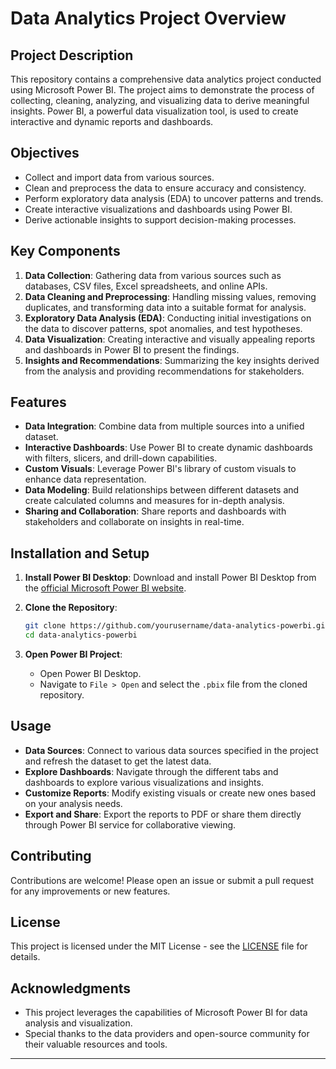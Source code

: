 # Data Analytics Project Overview

## Project Description

This repository contains a comprehensive data analytics project conducted using Microsoft Power BI. The project aims to demonstrate the process of collecting, cleaning, analyzing, and visualizing data to derive meaningful insights. Power BI, a powerful data visualization tool, is used to create interactive and dynamic reports and dashboards.

## Objectives

- Collect and import data from various sources.
- Clean and preprocess the data to ensure accuracy and consistency.
- Perform exploratory data analysis (EDA) to uncover patterns and trends.
- Create interactive visualizations and dashboards using Power BI.
- Derive actionable insights to support decision-making processes.

## Key Components

1. **Data Collection**: Gathering data from various sources such as databases, CSV files, Excel spreadsheets, and online APIs.
2. **Data Cleaning and Preprocessing**: Handling missing values, removing duplicates, and transforming data into a suitable format for analysis.
3. **Exploratory Data Analysis (EDA)**: Conducting initial investigations on the data to discover patterns, spot anomalies, and test hypotheses.
4. **Data Visualization**: Creating interactive and visually appealing reports and dashboards in Power BI to present the findings.
5. **Insights and Recommendations**: Summarizing the key insights derived from the analysis and providing recommendations for stakeholders.

## Features

- **Data Integration**: Combine data from multiple sources into a unified dataset.
- **Interactive Dashboards**: Use Power BI to create dynamic dashboards with filters, slicers, and drill-down capabilities.
- **Custom Visuals**: Leverage Power BI's library of custom visuals to enhance data representation.
- **Data Modeling**: Build relationships between different datasets and create calculated columns and measures for in-depth analysis.
- **Sharing and Collaboration**: Share reports and dashboards with stakeholders and collaborate on insights in real-time.

## Installation and Setup

1. **Install Power BI Desktop**: Download and install Power BI Desktop from the [official Microsoft Power BI website](https://powerbi.microsoft.com/desktop/).
2. **Clone the Repository**:
    ```sh
    git clone https://github.com/yourusername/data-analytics-powerbi.git
    cd data-analytics-powerbi
    ```

3. **Open Power BI Project**:
    - Open Power BI Desktop.
    - Navigate to `File > Open` and select the `.pbix` file from the cloned repository.

## Usage

- **Data Sources**: Connect to various data sources specified in the project and refresh the dataset to get the latest data.
- **Explore Dashboards**: Navigate through the different tabs and dashboards to explore various visualizations and insights.
- **Customize Reports**: Modify existing visuals or create new ones based on your analysis needs.
- **Export and Share**: Export the reports to PDF or share them directly through Power BI service for collaborative viewing.

## Contributing

Contributions are welcome! Please open an issue or submit a pull request for any improvements or new features.

## License

This project is licensed under the MIT License - see the [LICENSE](LICENSE) file for details.

## Acknowledgments

- This project leverages the capabilities of Microsoft Power BI for data analysis and visualization.
- Special thanks to the data providers and open-source community for their valuable resources and tools.

---
